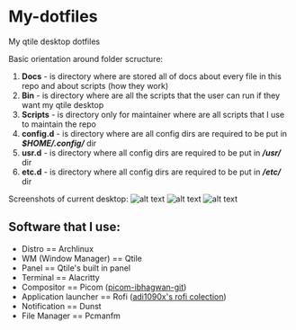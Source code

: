 # My-dotfiles
My qtile desktop dotfiles

Basic orientation around folder scructure: 
1. **Docs** - is directory where are stored all of docs about every file in this repo and about scripts (how they work)
2. **Bin** - is directory where are all the scripts that the user can run if they want my qtile desktop
3. **Scripts** - is directory only for maintainer where are all scripts that I use to maintain the repo 
4. **config.d** - is directory where are all config dirs are required to be put in ***$HOME/.config/*** dir 
5. **usr.d** - is directory where all config dirs are required to be put in ***/usr/*** dir
6. **etc.d** - is directory where all config dirs are required to be put in ***/etc/*** dir

Screenshots of current desktop:
![alt text](https://github.com/coevoe/My-dotfiles/blob/main/Screenshots/Screenshot.png)
![alt text](https://github.com/coevoe/My-dotfiles/blob/main/Screenshots/Screenshot1.png)
![alt text](https://github.com/coevoe/My-dotfiles/blob/main/Screenshots/Screenshot2.png)

## Software that I use:
* Distro               == Archlinux
* WM (Window Manager)  == Qtile
* Panel                == Qtile's built in panel
* Terminal             == Alacritty
* Compositor           == Picom ([picom-ibhagwan-git](https://github.com/ibhagwan/picom))
* Application launcher == Rofi ([adi1090x's rofi colection](https://github.com/adi1090x/rofi))
* Notification         == Dunst
* File Manager         == Pcmanfm
